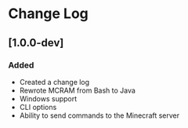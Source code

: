 # Change Log
## [1.0.0-dev] 
### Added
* Created a change log
* Rewrote MCRAM from Bash to Java
* Windows support
* CLI options
* Ability to send commands to the Minecraft server
